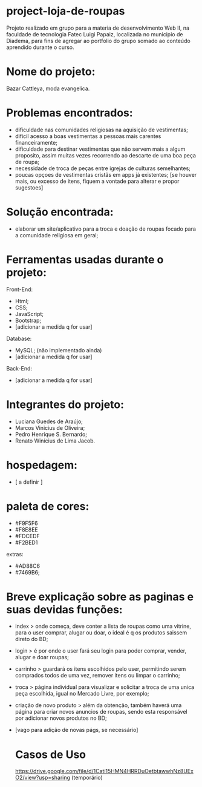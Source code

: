 # project-loja-de-roupas
  Projeto realizado em grupo para a materia de desenvolvimento Web II, na faculdade de tecnologia Fatec Luigi Papaiz, localizada no municipio de Diadema, para fins de agregar ao portfolio do grupo somado ao conteúdo aprendido durante o curso.

# Nome do projeto: 
Bazar Cattleya, moda evangelica.

# Problemas encontrados: 
- dificuldade nas comunidades religiosas na aquisição de vestimentas; 
- dificil acesso a boas vestimentas a pessoas mais carentes financeiramente;
- dificuldade para destinar vestimentas que não servem mais a algum proposito, assim muitas vezes recorrendo ao descarte de uma boa peça de roupa;
- necessidade de troca de peças entre igrejas de culturas semelhantes;
- poucas opçoes de vestimentas cristãs em apps já existentes;
[se houver mais, ou excesso de itens, fiquem a vontade para alterar e propor sugestoes]

# Solução encontrada: 
- elaborar um site/aplicativo para a troca e doação de roupas focado para a comunidade religiosa em geral;

# Ferramentas usadas durante o projeto:
Front-End:
  - Html;
  - CSS;
  - JavaScript;
  - Bootstrap;
  - [adicionar a medida q for usar]

Database:
  - MySQL; (não implementado ainda)
  - [adicionar a medida q for usar]

Back-End:
  - [adicionar a medida q for usar]

# Integrantes do projeto: 
- Luciana Guedes de Araújo;
- Marcos Vinicius de Oliveira;
- Pedro Henrique S. Bernardo;
- Renato Winícius de Lima Jacob.

# hospedagem: 
- [ a definir ]

# paleta de cores:
- #F9F5F6
- #F8E8EE
- #FDCEDF
- #F2BED1

extras:
- #AD88C6
- #7469B6;

# Breve explicação sobre as paginas e suas devidas funções:
- index > onde começa, deve conter a lista de roupas como uma vitrine, para o user comprar, alugar ou doar, o ideal é q os produtos saissem direto do BD;
- login > é por onde o user fará seu login para poder comprar, vender, alugar e doar roupas;
- carrinho > guardará os itens escolhidos pelo user, permitindo serem comprados todos de uma vez, remover itens ou limpar o carrinho;
- troca > página individual para visualizar e solicitar a troca de uma unica peça escolhida, igual no Mercado Livre, por exemplo;
- criação de novo produto > além da obtenção, também haverá uma página para criar novos anuncios de roupas, sendo esta responsável por adicionar novos produtos no BD;
- [vago para adição de novas págs, se necessário]

  # Casos de Uso
  https://drive.google.com/file/d/1Cati15HMN4HRRDuOetbtawwhNz8UExO2/view?usp=sharing (temporário)
